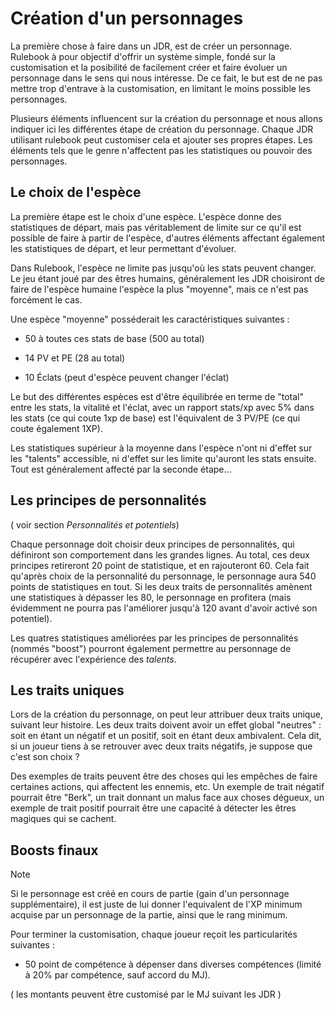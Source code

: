 # Création d'un personnages

La première chose à faire dans un JDR, est de créer un personnage. Rulebook à pour objectif d'offrir un système simple, fondé sur la customisation et la posibilité de facilement créer et faire évoluer un personnage dans le sens qui nous intéresse. De ce fait, le but est de ne pas mettre trop d'entrave à la customisation, en limitant le moins possible les personnages.

Plusieurs éléments influencent sur la création du personnage et nous allons indiquer ici les différentes étape de création du personnage. Chaque JDR utilisant rulebook peut customiser cela et ajouter ses propres étapes. Les éléments tels que le genre n'affectent pas les statistiques ou pouvoir des personnages.

## Le choix de l'espèce

La première étape est le choix d'une espèce. L'espèce donne des statistiques de départ, mais pas véritablement de limite sur ce qu'il est possible de faire à partir de l'espèce, d'autres éléments affectant également les statistiques de départ, et leur permettant d'évoluer.

Dans Rulebook, l'espèce ne limite pas jusqu'où les stats peuvent changer. Le jeu étant joué par des êtres humains, généralement les JDR choisiront de faire de l'espèce humaine l'espèce la plus "moyenne", mais ce n'est pas forcément le cas.

Une espèce "moyenne" posséderait les caractéristiques suivantes :

- 50 à toutes ces stats de base (500 au total)

- 14 PV et PE (28 au total)

- 10 Éclats (peut d'espèce peuvent changer l'éclat)

Le but des différentes espèces est d'être équilibrée en terme de "total" entre les stats, la vitalité et l'éclat, avec un rapport stats/xp avec 5% dans les stats (ce qui coute 1xp de base) est l'équivalent de 3 PV/PE (ce qui coute également 1XP).

Les statistiques supérieur à la moyenne dans l'espèce n'ont ni d'effet sur les "talents" accessible, ni d'effet sur les limite qu'auront les stats ensuite. Tout est généralement affecté par la seconde étape…

## Les principes de personnalités

( voir section *Personnalités et potentiels*)

Chaque personnage doit choisir deux principes de personnalités, qui définiront son comportement dans les grandes lignes. Au total, ces deux principes retireront 20 point de statistique, et en rajouteront 60. Cela fait qu'après choix de la personnalité du personnage, le personnage aura 540 points de statistiques en tout. Si les deux traits de personnalités amènent une statistiques à dépasser les 80, le personnage en profitera (mais évidemment ne pourra pas l'améliorer jusqu'à 120 avant d'avoir activé son potentiel).

Les quatres statistiques améliorées par les principes de personnalités (nommés "boost") pourront également permettre au personnage de récupérer avec l'expérience des *talents*.

## Les traits uniques

Lors de la création du personnage, on peut leur attribuer deux traits unique, suivant leur histoire. Les deux traits doivent avoir un effet global "neutres" : soit en étant un négatif et un positif, soit en étant deux ambivalent. Cela dit, si un joueur tiens à se retrouver avec deux traits négatifs, je suppose que c'est son choix ?

Des exemples de traits peuvent être des choses qui les empêches de faire certaines actions, qui affectent les ennemis, etc. Un exemple de trait négatif pourrait être "Berk", un trait donnant un malus face aux choses dégueux, un exemple de trait positif pourrait être une capacité à détecter les êtres magiques qui se cachent.

## Boosts finaux

> [!NOTE]
> Si le personnage est créé en cours de partie (gain d'un personnage supplémentaire), il est juste de lui donner l'equivalent de l'XP minimum acquise par un personnage de la partie, ainsi que le rang minimum.

Pour terminer la customisation, chaque joueur reçoit les particularités suivantes :
- 50 point de compétence à dépenser dans diverses compétences (limité à 20% par compétence, sauf accord du MJ).

( les montants peuvent être customisé par le MJ suivant les JDR )

